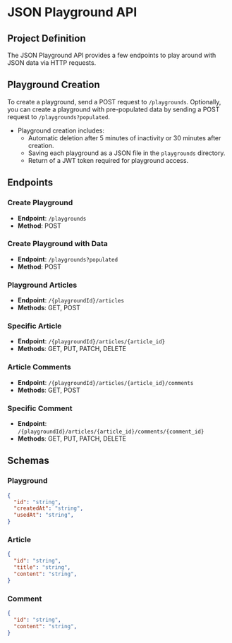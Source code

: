 # JSON Playground API

## Project Definition

The JSON Playground API provides a few endpoints to play around with JSON data via HTTP requests.

## Playground Creation

To create a playground, send a POST request to `/playgrounds`. Optionally, you can create a playground with pre-populated data by sending a POST request to `/playgrounds?populated`.

- Playground creation includes:
  - Automatic deletion after 5 minutes of inactivity or 30 minutes after creation.
  - Saving each playground as a JSON file in the `playgrounds` directory.
  - Return of a JWT token required for playground access.

## Endpoints

### Create Playground
- **Endpoint**: `/playgrounds`
- **Method**: POST

### Create Playground with Data
- **Endpoint**: `/playgrounds?populated`
- **Method**: POST

### Playground Articles
- **Endpoint**: `/{playgroundId}/articles`
- **Methods**: GET, POST

### Specific Article
- **Endpoint**: `/{playgroundId}/articles/{article_id}`
- **Methods**: GET, PUT, PATCH, DELETE

### Article Comments
- **Endpoint**: `/{playgroundId}/articles/{article_id}/comments`
- **Methods**: GET, POST

### Specific Comment
- **Endpoint**: `/{playgroundId}/articles/{article_id}/comments/{comment_id}`
- **Methods**: GET, PUT, PATCH, DELETE

## Schemas

### Playground
```json
{
  "id": "string",
  "createdAt": "string",
  "usedAt": "string",
}
```

### Article
```json
{
  "id": "string",
  "title": "string",
  "content": "string",
}
```

### Comment
```json
{
  "id": "string",
  "content": "string",
}
```
